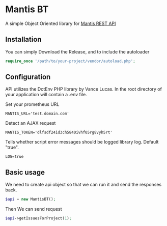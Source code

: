 # Mantis BT

A simple Object Oriented library for 
[Mantis REST API](https://documenter.getpostman.com/view/29959/mantis-bug-tracker-rest-api/7Lt6zkP?version=latest)

## Installation
You can simply Download the Release, and to include the autoloader
```php
require_once '/path/to/your-project/vendor/autoload.php';
```

## Configuration
API utilizes the DotEnv PHP library by Vance Lucas. In the root directory of your application will contain a .env file. 

Set your prometheus URL

    MANTIS_URL='test.domain.com'

Detect an AJAX request
    
    MANTIS_TOKEN='dlfsdf24id3ch5840ivhf05rg8vyh5rt'
    
Tells whether script error messages should be logged library log. Default "true".

    LOG=true
   
## Basic usage
We need to create api object so that we can run it and send the responses back.
```php
$api = new MantisBT();
```
Then We can send request 
```php
$api->getIssuesForProject(1);
```

